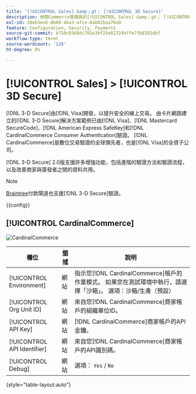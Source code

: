 ```yaml
---
title: '[!UICONTROL Sales] &amp；gt； [!UICONTROL 3D Secure]'
description: 檢閱Commerce管理員的[!UICONTROL Sales] &amp；gt； [!UICONTROL 3D Secure]頁面上的組態設定。
exl-id: 38eb3ee6-8b80-4ba3-afce-8ab82baa76a9
feature: Configuration, Security, Payments
source-git-commit: b710c0368dc765e3bf25e82324bffe7fb8192dbf
workflow-type: tm+mt
source-wordcount: '128'
ht-degree: 0%

---
```


# [!UICONTROL Sales] > [!UICONTROL 3D Secure]

[!DNL 3-D Secure]由[!DNL Visa]開發，以提升安全的線上交易。 由卡片網路建立的[!DNL 3-D Secure]解決方案範例已由[!DNL Visa]、[!DNL Mastercard SecureCode]、[!DNL American Express SafeKey]和[!DNL CardinalCommerce Consumer Authentication]驗證。 [!DNL CardinalCommerce]是數位交易驗證的全球領先者，也是[!DNL Visa]的全資子公司。

[!DNL 3-D Secure] 2.0版支援許多增強功能，包括進階的驗證方法和驗證流程，以及改善商家與簽發者之間的資料共用。

>[!NOTE]
>
>[Braintree](../../stores-purchase/braintree.md)付款閘道也支援[!DNL 3-D Secure]驗證。

{{config}}

## [!UICONTROL CardinalCommerce]

![CardinalCommerce](./assets/3d-secure-cardinalcommerce.png)<!-- zoom -->

| 欄位 | [領域](../../getting-started/websites-stores-views.md#scope-settings) | 說明 |
|--- |--- |--- |
| [!UICONTROL Environment] | 網站 | 指示您[!DNL CardinalCommerce]帳戶的作業模式。 如果您在測試環境中執行，請選擇「沙箱」。 選項：沙箱/生產（預設） |
| [!UICONTROL Org Unit ID] | 網站 | 來自您[!DNL CardinalCommerce]商家帳戶的組織單位ID。 |
| [!UICONTROL API Key] | 網站 | [!DNL CardinalCommerce]商家帳戶的API金鑰。 |
| [!UICONTROL API Identifier] | 網站 | 來自您[!DNL CardinalCommerce]商家帳戶的API識別碼。 |
| [!UICONTROL Debug] | 網站 | 選項： `Yes` / `No` |

{style="table-layout:auto"}
